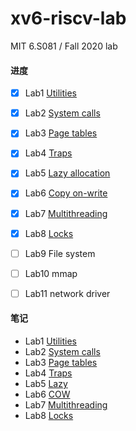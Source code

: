 # xv6-riscv-lab
MIT 6.S081 / Fall 2020 lab

#### 进度

- [x] Lab1 [Utilities](https://github.com/whileskies/xv6-labs-2020/tree/util) 
- [x] Lab2 [System calls](https://github.com/whileskies/xv6-labs-2020/tree/syscall)
- [x] Lab3 [Page tables](https://github.com/whileskies/xv6-labs-2020/tree/pgtbl)
- [x] Lab4 [Traps](https://github.com/whileskies/xv6-labs-2020/tree/traps)
- [x] Lab5 [Lazy allocation](https://github.com/whileskies/xv6-labs-2020/tree/lazy)
- [x] Lab6 [Copy on-write](https://github.com/whileskies/xv6-labs-2020/tree/cow)
- [x] Lab7 [Multithreading](https://github.com/whileskies/xv6-labs-2020/tree/thread)
- [x] Lab8 [Locks](https://github.com/whileskies/xv6-labs-2020/tree/lock)
- [ ] Lab9 File system
- [ ] Lab10 mmap
- [ ] Lab11 network driver


#### 笔记
- Lab1 [Utilities](doc/Lab1-Xv6%20and%20Unix%20utilities.md)
- Lab2 [System calls](doc/Lab2-system%20calls.md)
- Lab3 [Page tables](doc/Lab3-page%20tables.md)
- Lab4 [Traps](doc/Lab4-traps.md) 
- Lab5 [Lazy](doc/Lab5-lazy.md)
- Lab6 [COW](doc/Lab6-cow.md)
- Lab7 [Multithreading](doc/Lab7-Multithreading.md)
- Lab8 [Locks](doc/Lab8-locks.md)